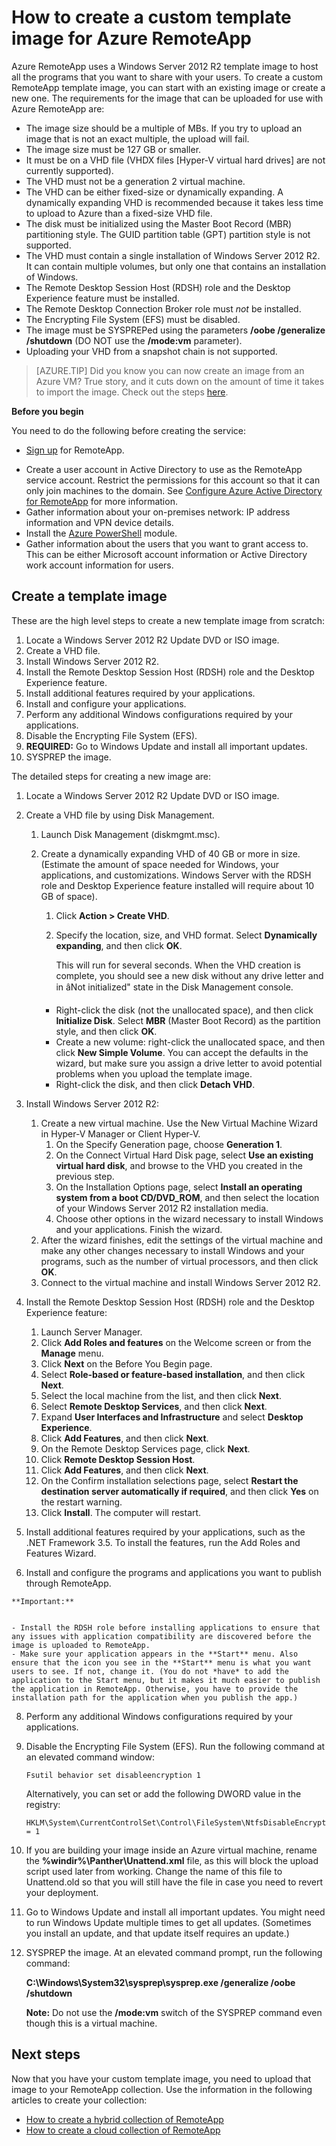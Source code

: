 <properties
	pageTitle="How to create a custom template image for Azure RemoteApp | Windows Azure"
	description="Learn how to create a custom template image for Azure RemoteApp. You can use this template with either a hybrid or cloud collection."
	services="remoteapp"
	documentationCenter=""
	authors="lizap"
	manager="mbaldwin"
	editor=""/>

<tags
	ms.service="remoteapp"
	ms.date="09/12/2015"
	wacn.date=""/>

# How to create a custom template image for Azure RemoteApp
Azure RemoteApp uses a Windows Server 2012 R2 template image to host all the programs that you want to share with your users. To create a custom RemoteApp template image, you can start with an existing image or create a new one. <!-- keep by customization: begin --> The requirements for the image that can be uploaded for use with Azure RemoteApp are: <!-- keep by customization: end -->
<!-- deleted by customization


> [AZURE.TIP] Did you know you can create an image from an Azure VM? True story, and it cuts down on the amount of time it takes to import the image. Check out the steps [here](/documentation/articles/remoteapp-image-on-azurevm).

The requirements for the image that can be uploaded for use with Azure RemoteApp are:
-->


- The image size should be a multiple of MBs. If you try to upload an image that is not an exact multiple, the upload will fail.
- The image size must be 127 GB or smaller.
- It must be on a VHD file (VHDX files [Hyper-V virtual hard drives] are not currently supported).
- The VHD must not be a generation 2 virtual machine.
- The VHD can be either fixed-size or dynamically expanding. A dynamically expanding VHD is recommended because it takes less time to upload to Azure than a fixed-size VHD file.
- The disk must be initialized using the Master Boot Record (MBR) partitioning style. The GUID partition table (GPT) partition style is not supported.
- The VHD must contain a single installation of Windows Server 2012 R2. It can contain multiple volumes, but only one that contains an installation of Windows.
- The Remote Desktop Session Host (RDSH) role and the Desktop Experience feature must be installed.
- The Remote Desktop Connection Broker role must *not* be installed.
- The Encrypting File System (EFS) must be disabled.
- The image must be SYSPREPed using the parameters **/oobe /generalize /shutdown** (DO NOT use the **/mode:vm** parameter).
- Uploading your VHD from a snapshot chain is not supported.

<!-- keep by customization: begin -->
> [AZURE.TIP] Did you know you can now create an image from an Azure VM? True story, and it cuts down on the amount of time it takes to import the image. Check out the steps [here](/documentation/articles/remoteapp-image-on-azurevm).
<!-- keep by customization: end -->

**Before you begin**

You need to do the following before creating the service:

<!-- deleted by customization
- [Sign up](/home/features/remoteapp/) for RemoteApp.
-->
<!-- keep by customization: begin -->
- [Sign up](http://www.windowsazure.cn/services/remoteapp/) for RemoteApp.
<!-- keep by customization: end -->
- Create a user account in Active Directory to use as the RemoteApp service account. Restrict the permissions for this account so that it can only join machines to the domain. See [Configure Azure Active Directory for RemoteApp](/documentation/articles/remoteapp-ad) for more information.
- Gather information about your on-premises network: IP address information and VPN device details.
- Install the [Azure PowerShell](/documentation/articles/powershell-install-configure) module.
- Gather information about the users that you want to grant access to. This can be either Microsoft account information or Active Directory work account information for users.



## Create a template image ##

These are the high level steps to create a new template image from scratch:

1.	Locate a Windows Server 2012 R2 Update DVD or ISO image.
2.	Create a VHD file.
4.	Install Windows Server 2012 R2.
5.	Install the Remote Desktop Session Host (RDSH) role and the Desktop Experience feature.
6.	Install additional features required by your applications.
7.	Install and configure your applications. <!-- deleted by customization To make sharing apps easier, add any apps or programs that you want to share to the **Start** menu of the image, specifically in **%systemdrive%\ProgramData\Microsoft\Windows\Start Menu\Programs. -->
8.	Perform any additional Windows configurations required by your applications.
9.	Disable the Encrypting File System (EFS).
10.	**REQUIRED:** Go to Windows Update and install all important updates.
9.	SYSPREP the image.

The detailed steps for creating a new image are:

1.	Locate a Windows Server 2012 R2 Update DVD or ISO image.
2.	Create a VHD file by using Disk Management.
	1.	Launch Disk Management (diskmgmt.msc).
	2.	Create a dynamically expanding VHD of 40 GB or more in size. (Estimate the amount of space needed for Windows, your applications, and customizations. Windows Server with the RDSH role and Desktop Experience feature installed will require about 10 GB of space).
		1.	Click **Action > Create VHD**.
		2.	Specify the location, size, and VHD format. Select **Dynamically expanding**, and then click **OK**.

			This will run for several seconds. When the VHD creation is complete, you should see a new disk without any drive letter and in âNot initialized" state in the Disk Management console.

		- Right-click the disk (not the unallocated space), and then click **Initialize Disk**. Select **MBR** (Master Boot Record) as the partition style, and then click **OK**.
		- Create a new volume: right-click the unallocated space, and then click **New Simple Volume**. You can accept the defaults in the wizard, but make sure you assign a drive letter to avoid potential problems when you upload the template image.
		- Right-click the disk, and then click **Detach VHD**.





1. Install Windows Server 2012 R2:
	1. Create a new virtual machine. Use the New Virtual Machine Wizard in Hyper-V Manager or Client Hyper-V.
		1. On the Specify Generation page, choose  **Generation 1**.
		2. On the Connect Virtual Hard Disk page, select **Use an existing virtual hard disk**, and browse to the VHD you created in the previous step.
		2. On the Installation Options page, select **Install an operating system from a boot CD/DVD_ROM**, and then select the location of your Windows Server 2012 R2 installation media.
		3. Choose other options in the wizard necessary to install Windows and your applications. Finish the wizard.
	2.  After the wizard finishes, edit the settings of the virtual machine and make any other changes necessary to install Windows and your programs, such as the number of virtual processors, and then click **OK**.
	4.  Connect to the virtual machine and install Windows Server 2012 R2.
1. Install the Remote Desktop Session Host (RDSH) role and the Desktop Experience feature:
	1. Launch Server Manager.
	2. Click **Add Roles and features** on the Welcome screen or from the **Manage** menu.
	3. Click **Next** on the Before You Begin page.
	4. Select **Role-based or feature-based installation**, and then click **Next**.
	5. Select the local machine from the list, and then click **Next**.
	6. Select **Remote Desktop Services**, and then click **Next**.
	7. Expand **User Interfaces and Infrastructure** and select **Desktop Experience**.
	8. Click **Add Features**, and then click **Next**.
	9. On the Remote Desktop Services page, click **Next**.
	10. Click **Remote Desktop Session Host**.
	11. Click **Add Features**, and then click **Next**.
	12. On the Confirm installation selections page, select **Restart the destination server automatically if required**, and then click **Yes** on the restart warning.
	13. Click **Install**. The computer will restart.
1.	Install additional features required by your applications, such as the .NET Framework 3.5. To install the features, run the Add Roles and Features Wizard.
7.	Install and configure the programs and applications you want to publish through RemoteApp.

<!-- deleted by customization
>[AZURE.IMPORTANT]
>
>Install the RDSH role before installing applications to ensure that any issues with application compatibility are discovered before the image is uploaded to RemoteApp.
>
>Make sure a shortcut to your application (**.lnk** file) appears in the **Start** menu for all users (%systemdrive%\ProgramData\Microsoft\Windows\Start Menu\Programs). Also ensure that the icon you see in the **Start** menu is what you want users to see. If not, change it. (You do not *have* to add the application to the Start menu, but it makes it much easier to publish the application in RemoteApp. Otherwise, you have to provide the installation path for the application when you publish the app.)

-->
<!-- keep by customization: begin -->
 	**Important:**


	- Install the RDSH role before installing applications to ensure that any issues with application compatibility are discovered before the image is uploaded to RemoteApp.
	- Make sure your application appears in the **Start** menu. Also ensure that the icon you see in the **Start** menu is what you want users to see. If not, change it. (You do not *have* to add the application to the Start menu, but it makes it much easier to publish the application in RemoteApp. Otherwise, you have to provide the installation path for the application when you publish the app.)
<!-- keep by customization: end -->

8.	Perform any additional Windows configurations required by your applications.
9.	Disable the Encrypting File System (EFS). Run the following command at an elevated command window:

		Fsutil behavior set disableencryption 1

	Alternatively, you can set or add the following DWORD value in the registry:

		HKLM\System\CurrentControlSet\Control\FileSystem\NtfsDisableEncryption = 1
9.	If you are building your image inside an Azure virtual machine, rename the **\%windir%\Panther\Unattend.xml** file, as this will block the upload script used later from working. Change the name of this file to Unattend.old so that you will still have the file in case you need to revert your deployment.
10.	Go to Windows Update and install all important updates. You might need to run Windows Update multiple times to get all updates. (Sometimes you install an update, and that update itself requires an update.)
10.	SYSPREP the image. At an elevated command prompt, run the following command:

	**C:\Windows\System32\sysprep\sysprep.exe /generalize /oobe /shutdown**

	**Note:** Do not use the **/mode:vm** switch of the SYSPREP command even though this is a virtual machine.


## Next steps ##
Now that you have your custom template image, you need to upload that image to your RemoteApp collection. Use the information in the following articles to create your collection:


- [How to create a hybrid collection of RemoteApp](/documentation/articles/remoteapp-create-hybrid-deployment)
- [How to create a cloud collection of RemoteApp](/documentation/articles/remoteapp-create-cloud-deployment)
 